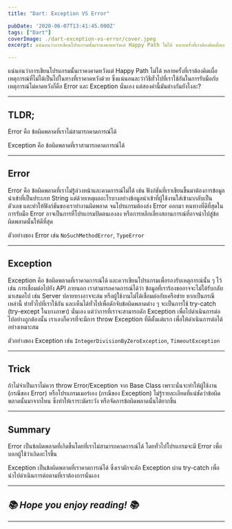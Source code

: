 ```yaml
---
title: "Dart: Exception VS Error"

pubDate: '2020-06-07T13:41:45.000Z'
tags: ["Dart"]
coverImage: ./dart-exception-vs-error/cover.jpeg
excerpt: แน่นอนว่าการเขียนโปรแกรมนั้นเราคงคาดหวังแต่ Happy Path ไม่ได้ หลายครั้งที่เราต้องคิดเผื่อเหตุการณ์ที่ไม่ได้เป็นไปในทางที่เราคาดหวังด้วย ซึ่งแน่นอนละว่าวิธีทั่วไปที่เราใช้กันในการรับมือกับเหตุการณ์ไม่คาดหวังก็คือ Error และ Exception นั่นเอง แต่สองคำนี้มันต่างกันยังไงละ?

---
```


แน่นอนว่าการเขียนโปรแกรมนั้นเราคงคาดหวังแต่ Happy Path ไม่ได้ หลายครั้งที่เราต้องคิดเผื่อเหตุการณ์ที่ไม่ได้เป็นไปในทางที่เราคาดหวังด้วย ซึ่งแน่นอนละว่าวิธีทั่วไปที่เราใช้กันในการรับมือกับเหตุการณ์ไม่คาดหวังก็คือ Error และ Exception นั่นเอง แต่สองคำนี้มันต่างกันยังไงละ?

---

## TLDR;

Error คือ ข้อผิดพลาดที่เราไม่สามารถคาดการณ์ได้

Exception คือ ข้อผิดพลาดที่เราสามารถคาดการณ์ได้

---

## Error

Error คือ ข้อผิดพลาดที่เราไม่รู้ล่วงหน้าและคาดการณ์ไม่ได้ เช่น ฟังก์ชันที่เราเขียนขึ้นมาต้องการข้อมูลนำเข้าที่เป็นประเภท String แต่ด้วยเหตุผลอะไรบางอย่างข้อมูลนำเข้าที่ผู้ใช้งานใส่เข้ามากลับเป็นตัวเลข และทำให้ฟังก์ชันของเราทำงานผิดพลาด จนโปรแกรมต้องส่ง Error ออกมา หนทางที่ดีที่สุดในการรับมือ Error อาจเป็นการที่โปรแกรมปิดตนเองลง หรือการหลีกเลี่ยงสถานการณ์ที่อาจนำไปสู่ข้อผิดพลาดนั้นให้ดีที่สุด

ตัวอย่างของ Error เช่น `NoSuchMethodError`, `TypeError`

---

## Exception

Exception คือ ข้อผิดพลาดที่เราคาดการณ์ได้ และควรเขียนโปรแกรมเพื่อรองรับเหตุการณ์นั้น ๆ ไว้ เช่น การเชื่อมต่อไปยัง API ภายนอก เราสามารถคาดการณ์ได้ว่า ข้อมูลที่เราร้องขออาจจะไม่ได้รับกลับมาเสมอไป เช่น Server ปลายทางอาจจะล่ม หรือผู้ใช้งานไม่ได้เชื่อมต่อกับเครือข่าย หากเป็นกรณีเหล่านี้ ท่าทั่วไปที่เราใช้กัน และเห็นได้ทั่วไปเพื่อดักจับข้อผิดพลาดต่าง ๆ จะเป็นการใช้ try-catch (try-except ในบางภาษา) นั่นเอง แต่ว่าการที่เราจะสามารถดัก Exception เพื่อไปดำเนินการต่อไปอย่างถูกต้องนั้น เราเองก็ควรที่จะมีการ throw Exception ที่ดีตั้งแต่แรก เพื่อให้ดำเนินการต่อได้อย่างเหมาะสม

ตัวอย่างของ Exception เช่น `IntegerDivisionByZeroException`, `TimeoutException`

---

## Trick

ถ้าไม่จำเป็นเราไม่ควร throw Error/Exception จาก Base Class เพราะนั่นจะทำให้ผู้ใช้งาน (กรณีของ Error) หรือโปรแกรมเมอร์เอง (กรณีของ Exception) ไม่รู้รายละเอียดที่แน่ชัดว่าข้อผิดพลาดนั้นมาจากไหน ซึ่งทำให้เราระมัดระวัง หรือจัดการข้อผิดพลาดนั้นได้ยากขึ้น

---

## Summary

Error เป็นข้อผิดพลาดที่เกิดขึ้นโดยที่เราไม่สามารถคาดการณ์ได้ โดยทั่วไปโปรแกรมจะมี Error เพื่อบอกผู้ใช้ว่าเกิดอะไรขึ้น

Exception เป็นข้อผิดพลาดที่เราคาดการณ์ได้ ซึ่งเรามักจะดัก Exception ผ่าน try-catch เพื่อนำไปดำเนินการต่อตามที่เราต้องการนั่นเอง

---

## *📚 Hope you enjoy reading! 📚*

---
